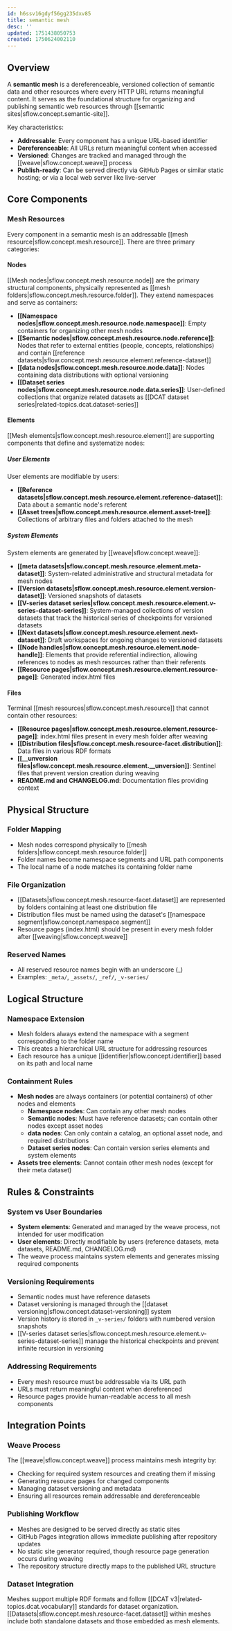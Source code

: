 ```yaml
---
id: h6ssv16gdyf56gg235dxv85
title: semantic mesh
desc: ''
updated: 1751438050753
created: 1750624002110
---
```


## Overview

A **semantic mesh** is a dereferenceable, versioned collection of semantic data and other resources where every HTTP URL returns meaningful content. It serves as the foundational structure for organizing and publishing semantic web resources through [[semantic sites|sflow.concept.semantic-site]].

Key characteristics:
- **Addressable**: Every component has a unique URL-based identifier
- **Dereferenceable**: All URLs return meaningful content when accessed
- **Versioned**: Changes are tracked and managed through the [[weave|sflow.concept.weave]] process
- **Publish-ready**: Can be served directly via GitHub Pages or similar static hosting; or via a local web server like live-server

## Core Components

### Mesh Resources

Every component in a semantic mesh is an addressable [[mesh resource|sflow.concept.mesh.resource]]. There are three primary categories:

#### Nodes
[[Mesh nodes|sflow.concept.mesh.resource.node]] are the primary structural components, physically represented as [[mesh folders|sflow.concept.mesh.resource.folder]]. They extend namespaces and serve as containers:

- **[[Namespace nodes|sflow.concept.mesh.resource.node.namespace]]**: Empty containers for organizing other mesh nodes
- **[[Semantic nodes|sflow.concept.mesh.resource.node.reference]]**: Nodes that refer to external entities (people, concepts, relationships) and contain [[reference datasets|sflow.concept.mesh.resource.element.reference-dataset]]
- **[[data nodes|sflow.concept.mesh.resource.node.data]]**: Nodes containing data distributions with optional versioning
- **[[Dataset series nodes|sflow.concept.mesh.resource.node.data.series]]**: User-defined collections that organize related datasets as [[DCAT dataset series|related-topics.dcat.dataset-series]]

#### Elements
[[Mesh elements|sflow.concept.mesh.resource.element]] are supporting components that define and systematize nodes:

##### User Elements
User elements are modifiable by users:
- **[[Reference datasets|sflow.concept.mesh.resource.element.reference-dataset]]**: Data about a semantic node's referent
- **[[Asset trees|sflow.concept.mesh.resource.element.asset-tree]]**: Collections of arbitrary files and folders attached to the mesh

##### System Elements
System elements are generated by [[weave|sflow.concept.weave]]:
- **[[meta datasets|sflow.concept.mesh.resource.element.meta-dataset]]**: System-related administrative and structural metadata for mesh nodes
- **[[Version datasets|sflow.concept.mesh.resource.element.version-dataset]]**: Versioned snapshots of datasets
- **[[V-series dataset series|sflow.concept.mesh.resource.element.v-series-dataset-series]]**: System-managed collections of version datasets that track the historical series of checkpoints for versioned datasets
- **[[Next datasets|sflow.concept.mesh.resource.element.next-dataset]]**: Draft workspaces for ongoing changes to versioned datasets
- **[[Node handles|sflow.concept.mesh.resource.element.node-handle]]**: Elements that provide referential indirection, allowing references to nodes as mesh resources rather than their referents
- **[[Resource pages|sflow.concept.mesh.resource.element.resource-page]]**: Generated index.html files

#### Files
Terminal [[mesh resources|sflow.concept.mesh.resource]] that cannot contain other resources:
- **[[Resource pages|sflow.concept.mesh.resource.element.resource-page]]**: index.html files present in every mesh folder after weaving
- **[[Distribution files|sflow.concept.mesh.resource-facet.distribution]]**: Data files in various RDF formats
- **[[__unversion files|sflow.concept.mesh.resource.element.__unversion]]**: Sentinel files that prevent version creation during weaving
- **README.md and CHANGELOG.md**: Documentation files providing context


## Physical Structure

### Folder Mapping
- Mesh nodes correspond physically to [[mesh folders|sflow.concept.mesh.resource.folder]]
- Folder names become namespace segments and URL path components
- The local name of a node matches its containing folder name

### File Organization
- [[Datasets|sflow.concept.mesh.resource-facet.dataset]] are represented by folders containing at least one distribution file
- Distribution files must be named using the dataset's [[namespace segment|sflow.concept.namespace.segment]]
- Resource pages (index.html) should be present in every mesh folder after [[weaving|sflow.concept.weave]]

### Reserved Names
- All reserved resource names begin with an underscore (_)
- Examples: `_meta/`, `_assets/`, `_ref/`, `_v-series/`

## Logical Structure

### Namespace Extension
- Mesh folders always extend the namespace with a segment corresponding to the folder name
- This creates a hierarchical URL structure for addressing resources
- Each resource has a unique [[identifier|sflow.concept.identifier]] based on its path and local name

### Containment Rules
- **Mesh nodes** are always containers (or potential containers) of other nodes and elements
  - **Namespace nodes**: Can contain any other mesh nodes
  - **Semantic nodes**: Must have reference datasets; can contain other nodes except asset nodes
  - **data nodes**: Can only contain a catalog, an optional asset node, and required distributions
  - **Dataset series nodes**: Can contain version series elements and system elements
- **Assets tree elements**: Cannot contain other mesh nodes (except for their meta dataset)

## Rules & Constraints

### System vs User Boundaries
- **System elements**: Generated and managed by the weave process, not intended for user modification
- **User elements**: Directly modifiable by users (reference datasets, meta datasets, README.md, CHANGELOG.md)
- The weave process maintains system elements and generates missing required components

### Versioning Requirements
- Semantic nodes must have reference datasets
- Dataset versioning is managed through the [[dataset versioning|sflow.concept.dataset-versioning]] system
- Version history is stored in `_v-series/` folders with numbered version snapshots
- [[V-series dataset series|sflow.concept.mesh.resource.element.v-series-dataset-series]] manage the historical checkpoints and prevent infinite recursion in versioning

### Addressing Requirements
- Every mesh resource must be addressable via its URL path
- URLs must return meaningful content when dereferenced
- Resource pages provide human-readable access to all mesh components

## Integration Points

### Weave Process
The [[weave|sflow.concept.weave]] process maintains mesh integrity by:
- Checking for required system resources and creating them if missing
- Generating resource pages for changed components
- Managing dataset versioning and metadata
- Ensuring all resources remain addressable and dereferenceable

### Publishing Workflow
- Meshes are designed to be served directly as static sites
- GitHub Pages integration allows immediate publishing after repository updates
- No static site generator required, though resource page generation occurs during weaving
- The repository structure directly maps to the published URL structure

### Dataset Integration
Meshes support multiple RDF formats and follow [[DCAT v3|related-topics.dcat.vocabulary]] standards for dataset organization. [[Datasets|sflow.concept.mesh.resource-facet.dataset]] within meshes include both standalone datasets and those embedded as mesh elements.
